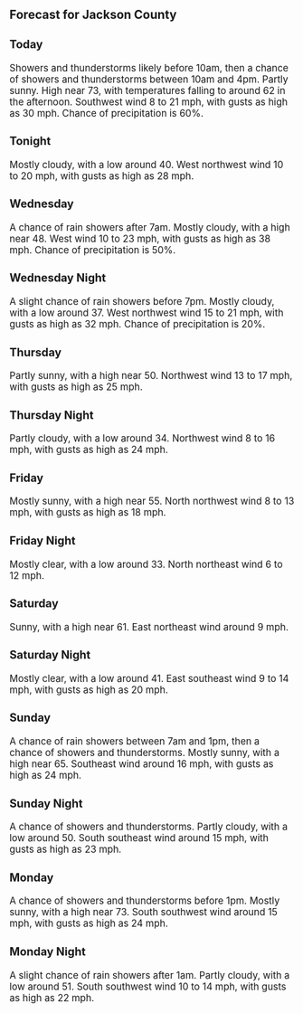 <div>
   <h2>Forecast for Jackson County</h2>
   <p>
      <div style="font-size:120%">
         <h3>Today</h3>Showers and thunderstorms likely before 10am, then a chance of showers and thunderstorms between 10am and 4pm. Partly sunny.
         High near 73, with temperatures falling to around 62 in the afternoon. Southwest wind 8 to 21 mph, with gusts as high as 30
         mph. Chance of precipitation is 60%.<br></div>
   </p>
   <p>
      <div style="font-size:120%">
         <h3>Tonight</h3>Mostly cloudy, with a low around 40. West northwest wind 10 to 20 mph, with gusts as high as 28 mph.<br></div>
   </p>
   <p>
      <div style="font-size:120%">
         <h3>Wednesday</h3>A chance of rain showers after 7am. Mostly cloudy, with a high near 48. West wind 10 to 23 mph, with gusts as high as 38 mph.
         Chance of precipitation is 50%.<br></div>
   </p>
   <p>
      <div style="font-size:120%">
         <h3>Wednesday Night</h3>A slight chance of rain showers before 7pm. Mostly cloudy, with a low around 37. West northwest wind 15 to 21 mph, with gusts
         as high as 32 mph. Chance of precipitation is 20%.<br></div>
   </p>
   <p>
      <div style="font-size:120%">
         <h3>Thursday</h3>Partly sunny, with a high near 50. Northwest wind 13 to 17 mph, with gusts as high as 25 mph.<br></div>
   </p>
   <p>
      <div style="font-size:120%">
         <h3>Thursday Night</h3>Partly cloudy, with a low around 34. Northwest wind 8 to 16 mph, with gusts as high as 24 mph.<br></div>
   </p>
   <p>
      <div style="font-size:120%">
         <h3>Friday</h3>Mostly sunny, with a high near 55. North northwest wind 8 to 13 mph, with gusts as high as 18 mph.<br></div>
   </p>
   <p>
      <div style="font-size:120%">
         <h3>Friday Night</h3>Mostly clear, with a low around 33. North northeast wind 6 to 12 mph.<br></div>
   </p>
   <p>
      <div style="font-size:120%">
         <h3>Saturday</h3>Sunny, with a high near 61. East northeast wind around 9 mph.<br></div>
   </p>
   <p>
      <div style="font-size:120%">
         <h3>Saturday Night</h3>Mostly clear, with a low around 41. East southeast wind 9 to 14 mph, with gusts as high as 20 mph.<br></div>
   </p>
   <p>
      <div style="font-size:120%">
         <h3>Sunday</h3>A chance of rain showers between 7am and 1pm, then a chance of showers and thunderstorms. Mostly sunny, with a high near 65.
         Southeast wind around 16 mph, with gusts as high as 24 mph.<br></div>
   </p>
   <p>
      <div style="font-size:120%">
         <h3>Sunday Night</h3>A chance of showers and thunderstorms. Partly cloudy, with a low around 50. South southeast wind around 15 mph, with gusts
         as high as 23 mph.<br></div>
   </p>
   <p>
      <div style="font-size:120%">
         <h3>Monday</h3>A chance of showers and thunderstorms before 1pm. Mostly sunny, with a high near 73. South southwest wind around 15 mph, with
         gusts as high as 24 mph.<br></div>
   </p>
   <p>
      <div style="font-size:120%">
         <h3>Monday Night</h3>A slight chance of rain showers after 1am. Partly cloudy, with a low around 51. South southwest wind 10 to 14 mph, with gusts
         as high as 22 mph.<br></div>
   </p>
</div>